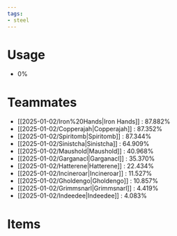 ```yaml
---
tags:
- steel
---
```

# Usage
- 0%
# Teammates
- [[2025-01-02/Iron%20Hands|Iron Hands]] : 87.882%
- [[2025-01-02/Copperajah|Copperajah]] : 87.352%
- [[2025-01-02/Spiritomb|Spiritomb]] : 87.344%
- [[2025-01-02/Sinistcha|Sinistcha]] : 64.909%
- [[2025-01-02/Maushold|Maushold]] : 40.968%
- [[2025-01-02/Garganacl|Garganacl]] : 35.370%
- [[2025-01-02/Hatterene|Hatterene]] : 22.434%
- [[2025-01-02/Incineroar|Incineroar]] : 11.527%
- [[2025-01-02/Gholdengo|Gholdengo]] : 10.857%
- [[2025-01-02/Grimmsnarl|Grimmsnarl]] : 4.419%
- [[2025-01-02/Indeedee|Indeedee]] : 4.083%
# Items